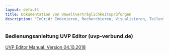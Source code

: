 ```yaml
---
layout: default
title: Dokumentation von Umweltverträglichkeitsprüfungen
description: "InGrid: Indexieren, Recherchieren, Visualisieren, Teilen"
---
```


### Bedienungsanleitung UVP Editor (uvp-verbund.de)

[UVP Editor Manual, Version 04.10.2018](https://github.com/informationgrid/informationgrid.github.io/raw/master/4.4.0/images/Erfassungsanleitungen_UVP-Verbund-Portal_Version_2018-10-04.zip)


